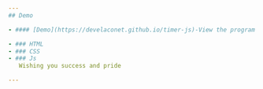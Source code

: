 ```yaml
---
## Demo 

- #### [Demo](https://develaconet.github.io/timer-js)-View the program demo.

- ### HTML
- ### CSS
- ### Js
   Wishing you success and pride 

---
```



